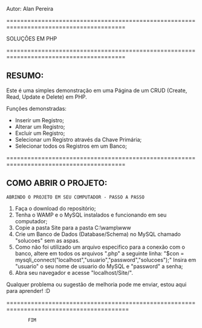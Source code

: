 ﻿Autor:
Alan Pereira

========================================================================================

SOLUÇÕES EM PHP 
                                                                                         

========================================================================================

RESUMO:
--------------------------

Este é uma simples demonstração em uma Página de um CRUD (Create, Read, Update e Delete) em PHP.

Funções demonstradas:

- Inserir um Registro;
- Alterar um Registro;
- Excluir um Registro;
- Selecionar um Registro através da Chave Primária;
- Selecionar todos os Registros em um Banco;

========================================================================================


COMO ABRIR O PROJETO:
--------------------------

	ABRINDO O PROJETO EM SEU COMPUTADOR - PASSO A PASSO

1. Faça o download do repositório;
2. Tenha o WAMP e o MySQL instalados e funcionando em seu computador;
3. Copie a pasta Site para a pasta C:\wamp\www
4. Crie um Banco de Dados (Database/Schema) no MySQL chamado "solucoes" sem as aspas.
5. Como não foi utilizado um arquivo especifico para a conexão com o banco, altere em todos os arquivos ".php" a seguinte linha: 
	"$con = mysqli_connect("localhost","usuario","password","solucoes");"
	Insira em "usuario" o seu nome de usuario do MySQL e "password" a senha;
6. Abra seu navegador e acesse "localhost/Site/".

Qualquer problema ou sugestão de melhoria pode me enviar, estou aqui para aprender! :D

=========================================================================================

			FIM

